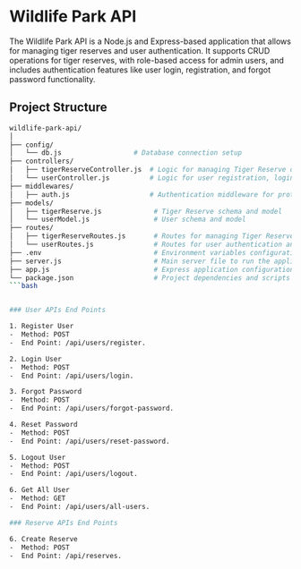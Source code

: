 # Wildlife Park API

The Wildlife Park API is a Node.js and Express-based application that allows for managing tiger reserves and user authentication. It supports CRUD operations for tiger reserves, with role-based access for admin users, and includes authentication features like user login, registration, and forgot password functionality.

## Project Structure

```bash
wildlife-park-api/
│
├── config/
│   └── db.js                  # Database connection setup
├── controllers/
│   ├── tigerReserveController.js  # Logic for managing Tiger Reserve data
│   └── userController.js          # Logic for user registration, login, and authentication
├── middlewares/
│   ├── auth.js                    # Authentication middleware for protecting routes
├── models/
│   ├── tigerReserve.js             # Tiger Reserve schema and model
│   └── userModel.js                # User schema and model
├── routes/
│   ├── tigerReserveRoutes.js       # Routes for managing Tiger Reserves
│   └── userRoutes.js               # Routes for user authentication and management
├── .env                            # Environment variables configuration (e.g., database URL, JWT secret)
├── server.js                       # Main server file to run the application
├── app.js                          # Express application configuration and middleware setup
└── package.json                    # Project dependencies and scripts
```bash


### User APIs End Points

1. Register User
-  Method: POST
-  End Point: /api/users/register.

2. Login User
-  Method: POST
-  End Point: /api/users/login.

3. Forgot Password
-  Method: POST
-  End Point: /api/users/forgot-password.

4. Reset Password
-  Method: POST
-  End Point: /api/users/reset-password.

5. Logout User
-  Method: POST
-  End Point: /api/users/logout.

6. Get All User
-  Method: GET
-  End Point: /api/users/all-users.

### Reserve APIs End Points  

6. Create Reserve
-  Method: POST
-  End Point: /api/reserves.

